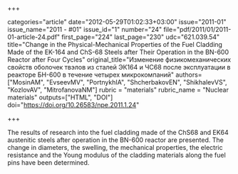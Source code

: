 +++

categories="article"
date="2012-05-29T01:02:33+03:00"
issue="2011-01"
issue_name="2011 - #01"
issue_id="1"
number="24"
file="pdf/2011/01/2011-01-article-24.pdf"
first_page="224"
last_page="230"
udc="621.039.54"
title="Change in the Physical-Mechanical Properties of the Fuel Cladding Made of the EK-164 and ChS-68 Steels after Their Operation in the BN-600 Reactor after Four Cycles"
original_title="Изменение физикомеханических свойств оболочек твэлов из сталей ЭК164 и ЧС68 после эксплуатации в реакторе БН-600 в течение четырех микрокомпаний"
authors=["MosinAM", "EvseevMV", "PortnykhIA", "ShcherbakovEN", "ShikhalevVS", "KozlovAV", "MitrofanovaNM"]
rubric = "materials"
rubric_name = "Nuclear materials"
outputs=["HTML", "DOI"]
doi="https://doi.org/10.26583/npe.2011.1.24"

+++

The results of research into the fuel cladding made of the ChS68 and EK64 austenitic steels after operation in the BN-600 reactor are presented. The change in diameters, the swelling, the mechanical properties, the electric resistance and the Young modulus of the cladding materials along the fuel pins have been determined.